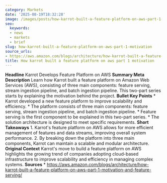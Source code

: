```yaml
---
category: Markets
date: '2025-08-19T18:32:28'
image: /images/posts/how-karrot-built-a-feature-platform-on-aws-part-1-motivation.jpg
seo:
  keywords:
  - news
  - markets
  - brief
slug: how-karrot-built-a-feature-platform-on-aws-part-1-motivation
source_urls:
- https://aws.amazon.com/blogs/architecture/how-karrot-built-a-feature-platform-on-aws-part-1-motivation-and-feature-serving/
title: How karrot built a feature platform on aws part 1 motivation
---
```


**Headline** Karrot Develops Feature Platform on AWS  **Summary Meta Description** Learn how Karrot built a feature platform on Amazon Web Services (AWS), consisting of three main components: feature serving, stream ingestion pipeline, and batch ingestion pipeline. This two-part series starts by explaining the motivation behind the project.  **Bullet Key Points**  * Karrot developed a new feature platform to improve scalability and efficiency. * The platform consists of three main components: feature serving, stream ingestion pipeline, and batch ingestion pipeline. * Feature serving is the first component to be explained in this two-part series. * The solution architecture is designed to meet specific requirements.  **Short Takeaways**  1. Karrot's feature platform on AWS allows for more efficient management of features and data streams, improving overall system performance. 2. By breaking down the platform into three main components, Karrot can maintain a scalable and modular architecture.  **Original Context** Karrot's move to build a feature platform on AWS highlights the growing trend of companies adopting cloud-based infrastructure to improve scalability and efficiency in managing complex systems.  **Sources**  * https://aws.amazon.com/blogs/architecture/how-karrot-built-a-feature-platform-on-aws-part-1-motivation-and-feature-serving/
